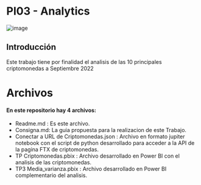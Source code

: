 # PI03 - Analytics

![image](https://help.ftx.com/hc/article_attachments/4409994973844/mceclip0.png)

## Introducción
Este trabajo tiene por finalidad el analisis de las 10 principales criptomonedas a Septiembre 2022

# Archivos

#### En este repositorio hay 4 archivos: 
* Readme.md : Es este archivo.
* Consigna.md: La guia propuesta para la realizacion de este Trabajo. 
* Conectar a URL de Criptomonedas.json : Archivo en formato jupiter notebook con el script de python desarrollado para acceder a la API de la pagina FTX de criptomonedas. 
* TP Criptomonedas.pbix : Archivo desarrollado en Power BI con el analisis de las criptomonedas.
* TP3 Media_varianza.pbix : Archivo desarrollado en Power BI complementario del analisis.
 

